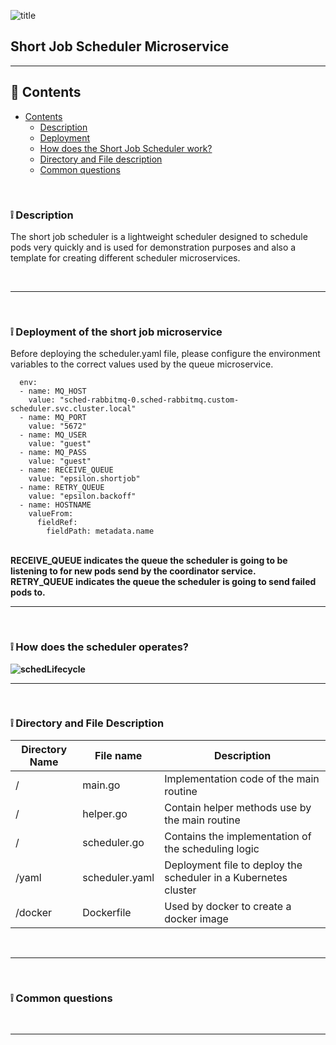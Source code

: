 ![title](https://alexneo.net/epsilon/sjsched.png "SJSched")
## Short Job Scheduler Microservice

---

## :page_facing_up: Contents
- [Contents](#contents)
  - [Description](#desc)
  - [Deployment](#deploy)
  - [How does the Short Job Scheduler work?](#algo)
  - [Directory and File description](#dir)
  - [Common questions](#qna)


<br>

<a name="desc"/></a> 
### :grey_exclamation: Description

The short job scheduler is a lightweight scheduler designed to schedule pods very quickly and is used for demonstration purposes and also a template for creating different scheduler microservices. 

<br>

---


<br>

<a name="deploy"/></a> 
### :grey_exclamation: Deployment of the short job microservice

Before deploying the scheduler.yaml file, please configure the environment variables to the correct values used by the queue microservice.

      env:
      - name: MQ_HOST
        value: "sched-rabbitmq-0.sched-rabbitmq.custom-scheduler.svc.cluster.local"
      - name: MQ_PORT
        value: "5672"
      - name: MQ_USER
        value: "guest"
      - name: MQ_PASS
        value: "guest"
      - name: RECEIVE_QUEUE
        value: "epsilon.shortjob"
      - name: RETRY_QUEUE
        value: "epsilon.backoff"
      - name: HOSTNAME
        valueFrom:
          fieldRef:
            fieldPath: metadata.name

<br>
<b>RECEIVE_QUEUE<b> indicates the queue the scheduler is going to be listening to for new pods send by the coordinator service.
<br>
<b>RETRY_QUEUE<b> indicates the queue the scheduler is going to send failed pods to.

---

<br>

<a name="work"/></a> 
### :grey_exclamation: How does the scheduler operates?

![schedLifecycle](https://alexneo.net/epsilon/sj.png "scedLifecycle")

---

<br>

<a name="dir"/></a> 
### :grey_exclamation: Directory and File Description

| Directory Name  | File name      | Description                                                     |
|-----------------|----------------|-----------------------------------------------------------------|
| /               | main.go        | Implementation code of the main routine                         |
| /               | helper.go      | Contain helper methods use by the main routine                  |
| /               | scheduler.go   | Contains the implementation of the scheduling logic             |
| /yaml           | scheduler.yaml | Deployment file to deploy the scheduler in a Kubernetes cluster |
| /docker         | Dockerfile     | Used by docker to create a docker image                         |
<br>

---

<br>

<a name="qna"/></a> 
### :grey_exclamation: Common questions

<dl>
  <dt></dt>

</dl>

<br>

---

